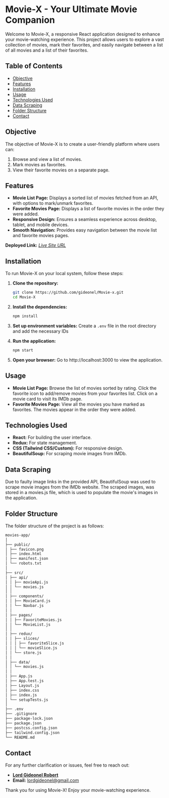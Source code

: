 # Movie-X - Your Ultimate Movie Companion

Welcome to Movie-X, a responsive React application designed to enhance your movie-watching experience. This project allows users to explore a vast collection of movies, mark their favorites, and easily navigate between a list of all movies and a list of their favorites.

## Table of Contents

- [Objective](#objective)
- [Features](#features)
- [Installation](#installation)
- [Usage](#usage)
- [Technologies Used](#technologies-used)
- [Data Scraping](#data-scraping)
- [Folder Structure](#folder-structure)
- [Contact](#contact)

## Objective

The objective of Movie-X is to create a user-friendly platform where users can:

1. Browse and view a list of movies.
2. Mark movies as favorites.
3. View their favorite movies on a separate page.

## Features

- **Movie List Page:** Displays a sorted list of movies fetched from an API, with options to mark/unmark favorites.
- **Favorite Movies Page:** Displays a list of favorite movies in the order they were added.
- **Responsive Design:** Ensures a seamless experience across desktop, tablet, and mobile devices.
- **Smooth Navigation:** Provides easy navigation between the movie list and favorite movies pages.

**Deployed Link:** _[Live Site URL]( )_


## Installation

To run Movie-X on your local system, follow these steps:

1. **Clone the repository:**
   ```bash
   git clone https://github.com/gideonel/Movie-x.git
   cd Movie-X
   ```
2. **Install the dependencies:**
   ```bash
   npm install
   ```
3. **Set up environment variables:**
   Create a `.env` file in the root directory and add the necessary IDs 
 
4. **Run the application:**
   ```bash
   npm start
   ```
5. **Open your browser:**
   Go to http://localhost:3000 to view the application.

## Usage

- **Movie List Page:** Browse the list of movies sorted by rating. Click the favorite icon to add/remove movies from your favorites list. Click on a movie card to visit its IMDb page.
- **Favorite Movies Page:** View all the movies you have marked as favorites. The movies appear in the order they were added.

## Technologies Used

- **React:** For building the user interface.
- **Redux:** For state management.
- **CSS (Tailwind CSS/Custom):** For responsive design.
- **BeautifulSoup:** For scraping movie images from IMDb.

## Data Scraping

Due to faulty image links in the provided API, BeautifulSoup was used to scrape movie images from the IMDb website. The scraped images, was stored in a movies.js file, which is used to populate the movie's images in the application.

## Folder Structure

The folder structure of the project is as follows:

```bash
movies-app/
│
├── public/
│ ├── favicon.png
│ ├── index.html
│ ├── manifest.json
│ └── robots.txt
│
├── src/
│ ├── api/
│ │ ├── movieApi.js
│ │ └── movies.js
│ │
│ ├── components/
│ │ ├── MovieCard.js
│ │ └── Navbar.js
│ │
│ ├── pages/
│ │ ├── FavoriteMovies.js
│ │ └── MovieList.js
│ │
│ ├── redux/
│ │ ├── slices/
│ │ │ ├── favoriteSlice.js
│ │ │ └── movieSlice.js
│ │ └── store.js
│ │
│ ├── data/
│ │ └── movies.js
│ │
│ ├── App.js
│ ├── App.test.js
│ ├── Layout.js
│ ├── index.css
│ ├── index.js
│ └── setupTests.js
│
├── .env
├── .gitignore
├── package-lock.json
├── package.json
├── postcss.config.json
├── tailwind.config.json
└── README.md
```

## Contact

For any further clarification or issues, feel free to reach out:

- **[Lord Gideonel Robert](https://ng.linkedin.com/in/lordgideon-el)**
- **Email:** lordgideonel@gmail.com

Thank you for using Movie-X! Enjoy your movie-watching experience.

